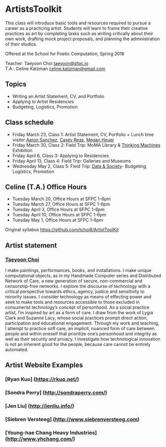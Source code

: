 # ArtistsToolkit

This class will introduce basic tools and resources required to pursue a career as a practicing artist. Students will learn to frame their creative practices as art by completing tasks such as writing critically about their own work, drafting mock project proposals, and planning the administration of their studios.

Offered at the School for Poetic Computation, Spring 2018 

Teacher: Taeyoon Choi taeyoon@sfpc.io  
T.A.: Celine Katzman celine.katzman@gmail.com 

## Topics 
 - Writing an Artist Statement, CV, and Portfolio  
 - Applying to Artist Residencies   
 - Budgeting, Logistics, Promotion

## Class schedule 

- Friday March 23, Class 1: Artist Statement, CV, Portfolio + Lunch time visitor [Aaron Sanchez](http://www.polyphonicworkshop.com/), [Casey Reas](http://reas.com), [Megan Heuer](http://whitney.org) 
- Friday March 30, Class 2: Field Trip: MoMA Library & [Thinking Machines](https://www.moma.org/calendar/exhibitions/3863) Exhibition
- Friday April 6, Class 3: Applying to Residencies 
- Friday April 13, Class 4: Field Trip: Galleries and Museums 
- Wednesday May 2, Class 5: Field Trip: [Data & Society](http://datasociety.net)- Budgeting, Logistics, Promotion


## Celine (T.A.) Office Hours  

- Tuesday March 20, Office Hours at SFPC 1-6pm
- Tuesday March 27, Office Hours at SFPC 1-6pm
- Tuesday April 3, Office Hours at SFPC 1-6pm
- Tuesday April 10, Office Hours at SFPC 1-6pm
- Tuesday May 1, Office Hours at SFPC 1-6pm

Original syllabus 
https://github.com/tchoi8/ArtistToolKit 

## Artist statement 

### [Taeyoon Choi](http://taeyoonchoi.com) 
I make paintings, performances, books, and installations. I make unique computational objects, as in my Handmade Computer series and Distributed Network of Care, a new generation of secure, non-commercial and censorship-free networks. I explore the discourse of technology with a critical perspective towards ethics, agency, justice and sensitivity to minority issues. I consider technology as means of effecting power and seek to make tools and resources accessible to those excluded in consumerist technology’s concept of personhood. As a social practice artist, I’m inspired by art as a form of care. I draw from the work of Lygia Clark and Suzanne Lacy, whose social practices prompt direct action, participation and educational engagement. Through my work and teaching, I attempt to practice soft care, an implicit, nuanced form of care between people and within oneself that prioritize one’s personhood and integrity as well as their security and privacy. I investigate how technological innovation is not an inherent good for the people, because care cannot be entirely automated. 
 
## Artist Website Examples

### [Ryan Kuo] (https://rkuo.net/)
### [Sondra Perry] (http://sondraperry.com/)
### [Jen Liu] (http://jenliu.info/)
### [Siebren Versteeg] (http://www.siebrenversteeg.com)
### [Young-hae Chang Heavy Industries] (http://www.yhchang.com/)
